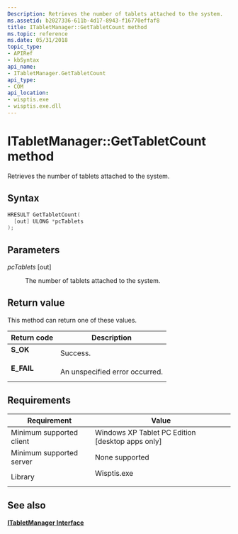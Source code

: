 ```yaml
---
Description: Retrieves the number of tablets attached to the system.
ms.assetid: b2027336-611b-4d17-8943-f16770effaf8
title: ITabletManager::GetTabletCount method
ms.topic: reference
ms.date: 05/31/2018
topic_type: 
- APIRef
- kbSyntax
api_name: 
- ITabletManager.GetTabletCount
api_type: 
- COM
api_location: 
- wisptis.exe
- wisptis.exe.dll
---
```


# ITabletManager::GetTabletCount method

Retrieves the number of tablets attached to the system.

## Syntax


```C++
HRESULT GetTabletCount(
  [out] ULONG *pcTablets
);
```



## Parameters

<dl> <dt>

*pcTablets* \[out\]
</dt> <dd>

The number of tablets attached to the system.

</dd> </dl>

## Return value

This method can return one of these values.



| Return code                                                                            | Description                               |
|----------------------------------------------------------------------------------------|-------------------------------------------|
| <dl> <dt>**S\_OK**</dt> </dl>   | Success.<br/>                       |
| <dl> <dt>**E\_FAIL**</dt> </dl> | An unspecified error occurred.<br/> |



 

## Requirements



| Requirement | Value |
|-------------------------------------|----------------------------------------------------------------------------------------|
| Minimum supported client<br/> | Windows XP Tablet PC Edition \[desktop apps only\]<br/>                          |
| Minimum supported server<br/> | None supported<br/>                                                              |
| Library<br/>                  | <dl> <dt>Wisptis.exe</dt> </dl> |



## See also

<dl> <dt>

[**ITabletManager Interface**](itabletmanager.md)
</dt> </dl>

 

 




